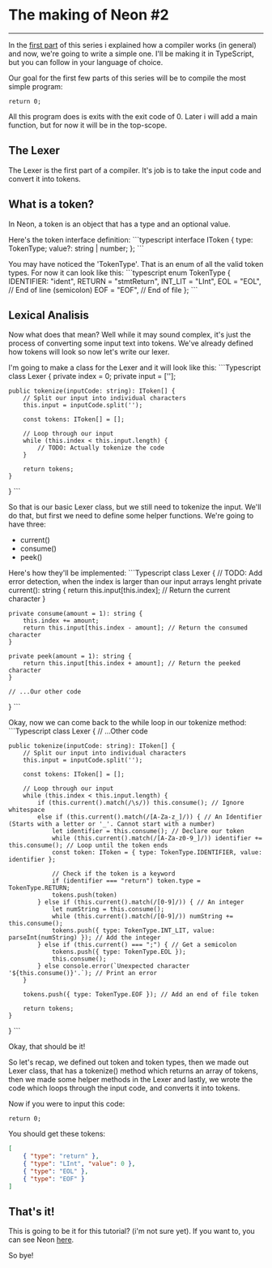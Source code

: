 # The making of Neon #2
---

In the [first part](/logs/log.html?log=neon1) of this series i explained how a compiler works (in general) and now, we're going to write a simple one. I'll be making it in TypeScript, but you can follow in your language of choice.

Our goal for the first few parts of this series will be to compile the most simple program:
```Neon?
return 0;
```
All this program does is exits with the exit code of 0.
Later i will add a main function, but for now it will be in the top-scope.

## The Lexer
The Lexer is the first part of a compiler. It's job is to take the input code and convert it into tokens.

## What is a token?
In Neon, a token is an object that has a type and an optional value.

Here's the token interface definition:
\`\`\`typescript
interface IToken {
    type: TokenType;
    value?: string | number;
};
\`\`\`

You may have noticed the 'TokenType'. That is an enum of all the valid token types.
For now it can look like this:
\`\`\`typescript
enum TokenType {
    IDENTIFIER: "ident", 
    RETURN = "stmtReturn", 
    INT_LIT = "LInt", 
    EOL = "EOL", // End of line (semicolon)
    EOF = "EOF", // End of file
};
\`\`\`

## Lexical Analisis
Now what does that mean? Well while it may sound complex, it's just the process of converting some input text into tokens. We've already defined how tokens will look so now let's write our lexer.

I'm going to make a class for the Lexer and it will look like this:
\`\`\`Typescript
class Lexer {
    private index = 0;
    private input = [''];

    public tokenize(inputCode: string): IToken[] {
        // Split our input into individual characters
        this.input = inputCode.split('');

        const tokens: IToken[] = [];

        // Loop through our input
        while (this.index < this.input.length) {
            // TODO: Actually tokenize the code
        }

        return tokens;
    }
}
\`\`\`

So that is our basic Lexer class, but we still need to tokenize the input.
We'll do that, but first we need to define some helper functions. We're going to have three:
- current()
- consume()
- peek()

Here's how they'll be implemented:
\`\`\`Typescript
class Lexer {
    // TODO: Add error detection, when the index is larger than our input arrays lenght
    private current(): string {
        return this.input[this.index]; // Return the current character
    }

    private consume(amount = 1): string {
        this.index += amount;
        return this.input[this.index - amount]; // Return the consumed character
    }

    private peek(amount = 1): string {
        return this.input[this.index + amount]; // Return the peeked character 
    }

    // ...Our other code
}
\`\`\`

Okay, now we can come back to the while loop in our tokenize method:
\`\`\`Typescript
class Lexer {
    // ...Other code

    public tokenize(inputCode: string): IToken[] {
        // Split our input into individual characters
        this.input = inputCode.split('');

        const tokens: IToken[] = [];

        // Loop through our input
        while (this.index < this.input.length) {
            if (this.current().match(/\s/)) this.consume(); // Ignore whitespace
            else if (this.current().match(/[A-Za-z_]/)) { // An Identifier (Starts with a letter or '_'. Cannot start with a number)
                let identifier = this.consume(); // Declare our token
                while (this.current().match(/[A-Za-z0-9_]/)) identifier += this.consume(); // Loop until the token ends
                const token: IToken = { type: TokenType.IDENTIFIER, value: identifier };

                // Check if the token is a keyword
                if (identifier === "return") token.type = TokenType.RETURN;
                tokens.push(token)
            } else if (this.current().match(/[0-9]/)) { // An integer
                let numString = this.consume();
                while (this.current().match(/[0-9]/)) numString += this.consume();
                tokens.push({ type: TokenType.INT_LIT, value: parseInt(numString) }); // Add the integer
            } else if (this.current() === ";") { // Get a semicolon
                tokens.push({ type: TokenType.EOL });
                this.consume();
            } else console.error(`Unexpected character '${this.consume()}'.`); // Print an error
        }

        tokens.push({ type: TokenType.EOF }); // Add an end of file token

        return tokens;
    }
}
\`\`\`

Okay, that should be it!

So let's recap, we defined out token and token types, then we made out Lexer class, that has a tokenize() method which returns an array of tokens, then we made some helper methods in the Lexer and lastly, we wrote the code which loops through the input code, and converts it into tokens.

Now if you were to input this code:
```Neon
return 0;
```

You should get these tokens:
```json
[
    { "type": "return" }, 
    { "type": "LInt", "value": 0 }, 
    { "type": "EOL" }, 
    { "type": "EOF" }
]
```

## That's it!
This is going to be it for this tutorial? (i'm not sure yet).
If you want to, you can see Neon [here](https://github.com/Tom-on64/neon).

So bye!
